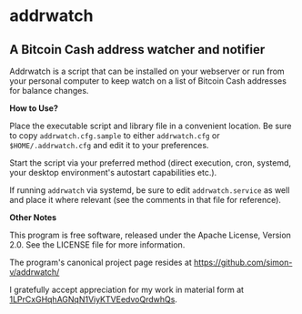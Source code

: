 # addrwatch
## A Bitcoin Cash address watcher and notifier

Addrwatch is a script that can be installed on your webserver or run from your personal computer to keep watch on a list of Bitcoin Cash addresses for balance changes.

__How to Use?__

Place the executable script and library file in a convenient location. Be sure to copy `addrwatch.cfg.sample` to either `addrwatch.cfg` or `$HOME/.addrwatch.cfg` and edit it to your preferences.

Start the script via your preferred method (direct execution, cron, systemd, your desktop environment's autostart capabilities etc.).

If running `addrwatch` via systemd, be sure to edit `addrwatch.service` as well and place it where relevant (see the comments in that file for reference).

__Other Notes__

This program is free software, released under the Apache License, Version 2.0. See the LICENSE file for more information.

The program's canonical project page resides at https://github.com/simon-v/addrwatch/

I gratefully accept appreciation for my work in material form at [1LPrCxGHqhAGNqN1ViyKTVEedvoQrdwhQs](bitcoincash:1LPrCxGHqhAGNqN1ViyKTVEedvoQrdwhQs).

